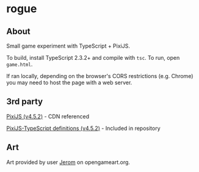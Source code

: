 # rogue

## About
Small game experiment with TypeScript + PixiJS.

To build, install TypeScript 2.3.2+ and compile with `tsc`. To run, open `game.html`.

If ran locally, depending on the browser's CORS restrictions (e.g. Chrome) you may need to host the page with a web server.

## 3rd party
[PixiJS (v4.5.2)](http://www.pixijs.com/) - CDN referenced

[PixiJS-TypeScript definitions (v4.5.2)](https://github.com/pixijs/pixi-typescript/tree/v4.5.2) - Included in repository

## Art
Art provided by user [Jerom](https://opengameart.org/content/16x16-fantasy-tileset) on opengameart.org.